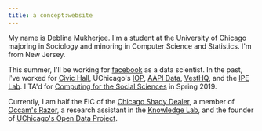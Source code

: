 ```yaml
---
title: a concept:website
---
```


My name is Deblina Mukherjee. I'm a student at the University of Chicago majoring in Sociology and minoring in Computer Science and Statistics. I'm from New Jersey. 

This summer, I'll be working for [facebook](http://facebook.com) as a 
data scientist. In the past, I've worked for [Civic Hall](http://civichall.org), UChicago's [IOP](http://politics.uchicago.edu), [AAPI Data](http://aapidata.com), [VestHQ](http://vesthq.com), and the [IPE Lab](http://home.uchicago.edu/~gulotty/IPElab.html). I TA'd for [Computing for the Social Sciences](http://cfss.uchicago.edu) in Spring 2019. 

Currently, I am half the EIC of the [Chicago Shady Dealer](http://chicagoshadydealer.com), a member of [Occam's Razor](http://occam.uchicago.edu), a research assistant in the [Knowledge Lab](https://www.knowledgelab.org/), and the founder of [UChicago's Open Data Project](https://www.uchicagotechteam.com/open-data-project). 

